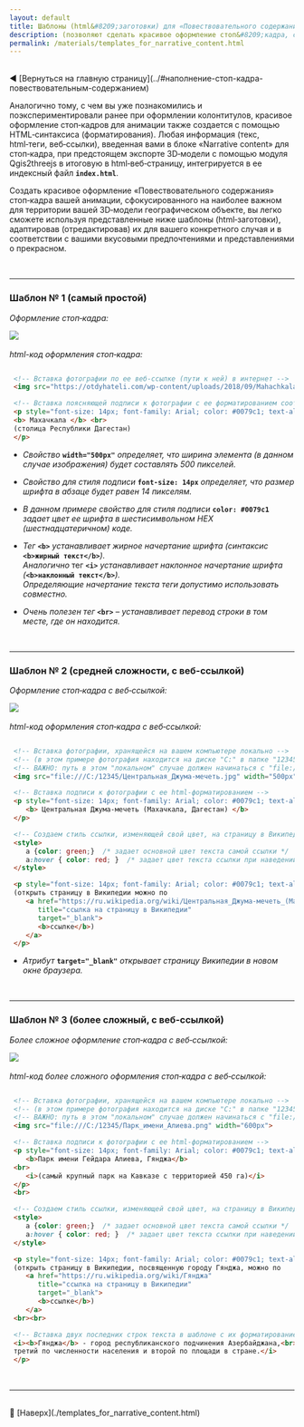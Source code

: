 ```yaml
---
layout: default
title: Шаблоны (html&#8209;заготовки) для «Повествовательного содержания» стоп&#8209;кадра
description: (позволяют сделать красивое оформление стоп&#8209;кадра, сфокусированного на наиболее важном для вашей территории географическом объекте)
permalink: /materials/templates_for_narrative_content.html
---
```


<br>
<!-- В строке ниже "../" - это переход к корню сайта. При этом текст "index.html" в пути можно и лучше опустить. После # - "подскок" к пункту "выбор-варианта-работы" на главной странице. -->
◀️ [Вернуться на главную страницу](../#наполнение-стоп-кадра-повествовательным-содержанием)


Аналогично тому, с чем вы уже познакомились и поэкспериментировали ранее при оформлении колонтитулов, красивое оформление стоп&#8209;кадров для анимации 
также создается с помощью HTML&#8209;синтаксиса (форматирования).
Любая информация (текс, html&#8209;теги, веб&#8209;ссылки), введенная вами в блоке «Narrative&nbsp;content» для стоп&#8209;кадра, 
при предстоящем экспорте 3D&#8209;модели с помощью модуля Qgis2threejs в итоговую в html&#8209;веб&#8209;страницу, интегрируется в ее индексный файл **`index.html`**.

Создать красивое оформление «Повествовательного содержания» стоп&#8209;кадра вашей анимации, сфокусированного на наиболее важном для территории вашей 3D&#8209;модели географическом объекте, 
вы легко сможете используя представленные ниже шаблоны (html&#8209;заготовки), адаптировав (отредактировав) их для вашего конкретного случая и в соответствии с вашими вкусовыми предпочтениями 
и представлениями о прекрасном.

<br>
  <hr> <!-- разделительная линия ======================================================== -->

### Шаблон № 1 (самый простой)

*Оформление стоп&#8209;кадра:*

![](../media/2024-03-29_14-47-17.png) \
 \
*html-код оформления стоп&#8209;кадра:*
```html

 <!-- Вставка фотографии по ее веб-ссылке (пути к ней) в интернет -->
 <img src="https://otdyhateli.com/wp-content/uploads/2018/09/Mahachkala250817.jpg" width="500px">

 <!-- Вставка поясняющей подписи к фотографии с ее форматированием соответствующими html-тегами -->
 <p style="font-size: 14px; font-family: Arial; color: #0079c1; text-align: center">
 <b> Махачкала </b> <br>
 (столица Республики Дагестан)
 </p>

```
* *Свойство* **`width="500px"`** *определяет, что ширина элемента (в данном случае изображения) будет составлять 500&nbsp;пикселей.*

* *Свойство для стиля подписи* **`font-size: 14px`** *определяет, что размер шрифта в абзаце будет равен 14 пикселям.*

* *В данном примере свойство для стиля подписи* **`color: #0079c1`** *задает цвет ее шрифта в шестисимвольном HEX (шестнадцатеричном) коде.*

* *Тег* **`<b>`** *устанавливает жирное начертание шрифта (синтаксис* **`<b>жирный текст</b>`***). \
  Аналогично* тег **`<i>`** *устанавливает наклонное начертание шрифта (***`<b>наклонный текст</b>`***). \
  Определяющие начертание текста теги допустимо использовать совместно.*

* *Очень полезен тег* **`<br>`** *– устанавливает перевод строки в том месте, где он находится.*

<br>
  <hr> <!-- разделительная линия ======================================================== -->

### Шаблон № 2 (средней сложности, с веб-ссылкой)

*Оформление стоп&#8209;кадра с веб&#8209;ссылкой:*

![](../media/2024-03-31_14-24-05.png) \
 \
*html-код оформления стоп&#8209;кадра с веб&#8209;ссылкой:*
```html

 <!-- Вставка фотографии, хранящейся на вашем компьютере локально -->
 <!-- (в этом примере фотография находится на диске "C:" в папке "12345") -->
 <!-- ВАЖНО: путь в этом "локальном" случае должен начинаться с "file:///" -->
 <img src="file:///C:/12345/Центральная_Джума-мечеть.jpg" width="500px">

 <!-- Вставка подписи к фотографии с ее html-форматированием -->
 <p style="font-size: 14px; font-family: Arial; color: #0079c1; text-align: center;">
    <b> Центральная Джума-мечеть (Махачкала, Дагестан) </b>
 </p>

 <!-- Создаем стиль ссылки, изменяющей свой цвет, на страницу в Википедии -->
 <style>
    a {color: green;}  /* задает основной цвет текста самой ссылки */
    a:hover { color: red; }  /* задает цвет текста ссылки при наведении на нее указателя мыши */
 </style>

 <p style="font-size: 14px; font-family: Arial; color: #0079c1; text-align: center">
 (открыть страницу в Википедии можно по 
    <a href="https://ru.wikipedia.org/wiki/Центральная_Джума-мечеть_(Махачкала)"
       title="ссылка на страницу в Википедии" 
       target="_blank">
       <b>ссылке</b>)
    </a>
 </p>

```
* *Атрибут* **`target="_blank"`** *открывает страницу Википедии в новом окне браузера.*

<br>
  <hr> <!-- разделительная линия ======================================================== -->

### Шаблон № 3 (более сложный, с веб-ссылкой)

*Более сложное оформление стоп&#8209;кадра с веб&#8209;ссылкой:*

![](../media/562d1c5531e70561fdb77f289c036319.png) \
 \
*html-код более сложного оформления стоп&#8209;кадра с веб&#8209;ссылкой:*
```html

 <!-- Вставка фотографии, хранящейся на вашем компьютере локально -->
 <!-- (в этом примере фотография находится на диске "C:" в папке "12345") -->
 <!-- ВАЖНО: путь в этом "локальном" случае должен начинаться с "file:///" -->
 <img src="file:///C:/12345/Парк_имени_Алиева.png" width="600px">

 <!-- Вставка подписи к фотографии с ее html-форматированием -->
 <p style="font-size: 14px; font-family: Arial; color: #0079c1; text-align: center;">
    <b>Парк имени Гейдара Алиева, Гянджа</b>
 <br>
    <i>(самый крупный парк на Кавказе с территорией 450 га)</i>
 </p>
 <br>

 <!-- Создаем стиль ссылки, изменяющей свой цвет, на страницу в Википедии -->
 <style>
    a {color: green;}  /* задает основной цвет текста самой ссылки */
    a:hover { color: red; }  /* задает цвет текста ссылки при наведении на нее указателя мыши */
 </style>

 <p style="font-size: 14px; font-family: Arial; color: #0079c1; text-align: center">
 (открыть страницу в Википедии, посвященную городу Гянджа, можно по 
    <a href="https://ru.wikipedia.org/wiki/Гянджа" 
       title="ссылка на страницу в Википедии" 
       target="_blank">
       <b>ссылке</b>)
    </a>
 <br><br>

 <!-- Вставка двух последних строк текста в шаблоне с их форматированием html-тегами -->
 <i><b>Гянджа</b> - город республиканского подчинения Азербайджана,<br>
 третий по численности населения и второй по площади в стране.</i>
 </p>

```

<br>
  <hr> <!-- разделительная линия ======================================================== -->

<br>
🔼 [Наверх](./templates_for_narrative_content.html)
